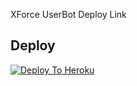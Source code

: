 XForce UserBot Deploy Link
## Deploy
[![Deploy To Heroku](https://www.herokucdn.com/deploy/button.svg)](https://dashboard.heroku.com/new?button-url=https%3A%2F%2Fgithub.com%2FSTBxD%2FHEROKU&template=https%3A%2F%2Fgithub.com%2FSTBxD%2FHEROKU)

